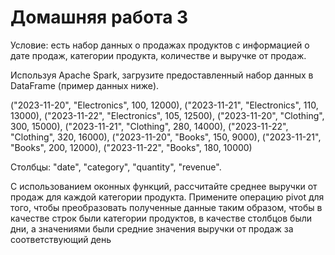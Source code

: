 # Домашняя работа 3
Условие: есть набор данных о продажах продуктов с информацией о дате продаж, категории продукта, количестве и выручке от продаж.

Используя Apache Spark, загрузите предоставленный набор данных в DataFrame (пример данных ниже).

("2023-11-20", "Electronics", 100, 12000),
("2023-11-21", "Electronics", 110, 13000),
("2023-11-22", "Electronics", 105, 12500),
("2023-11-20", "Clothing", 300, 15000),
("2023-11-21", "Clothing", 280, 14000),
("2023-11-22", "Clothing", 320, 16000),
("2023-11-20", "Books", 150, 9000),
("2023-11-21", "Books", 200, 12000),
("2023-11-22", "Books", 180, 10000)

Столбцы: "date", "category", "quantity", "revenue".

С использованием оконных функций, рассчитайте среднее выручки от продаж для каждой категории продукта.
Примените операцию pivot для того, чтобы преобразовать полученные данные таким образом, чтобы в качестве строк были категории продуктов, в качестве столбцов были дни, а значениями были средние значения выручки от продаж за соответствующий день